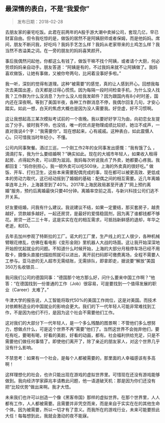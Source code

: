 ## 最深情的表白，不是“我爱你”

> 发布日期：2018-02-28

去朋友家的豪宅吃饭。此君在前两年的A股手游大潮中卖掉公司，套现几亿，早已财富自由。但令我吃惊的是，做饭的居然不是阿姨厨师或者保姆，而是他妈妈。席间，朋友不断问我，好吃吗？我妈手艺怎么样？我妈从老家带来的土鸡怎么样？我当然不吝溢美之词。在一旁的朋友的妈妈喜笑颜开。

事后我偶然问起他，你都这么有钱了，做饭干嘛不找个阿姨，或者请个大厨，何必劳烦妈妈亲自动手。朋友答道：“阿姨是有的，不过我妈来就不让阿姨做了。我妈喜欢做饭，让她有事做，又被你夸两句，比闲着没事好多啦。”

我一听，深刻的觉得有道理。这种“被需要”的感觉，真的让人感到开心。回想我每次去美国出差，白天都是过得心慌慌。因为每隔一段时间检查手机，为什么没人找我？工作群为什么没消息？为什么没人给我发邮件？因为跟国内有8小时时差，国内还在深夜啊。等到了美国半夜，各种工作群消息不停，我偶尔回复几句，才安心踏实。如此一想，白天的焦虑大概也是因为没人需要我。好空虚，好不习惯啊。

这让我想起高三某次模拟考试前的一个夜晚。我以要好好学习为由，向初恋女友提出了分手。彼时我不帅，也没钱，唯一的优点是物理成绩比较好。她泣不成声，一直对我说4个字：“我需要你”。现在想起来，心有戚戚。这种表白，如此震慑人心。只可惜我当时年纪小，不懂。

公司内同事聚餐。酒过三巡，一个刚工作2年的女同事发出感慨：“我有饿了么 ，滴滴打车，我为什么要结婚啊？”确实如此。现在的大城市年轻人，如果收入租得起房、点得起外卖，可以颇为滋润。我妈每次听说我点了外卖，她都要心疼我。我都回复：“妈你别担心，我一顿外卖可以吃500块，上海的外卖真的很好吃。” 做饭、开车、打扫卫生，这些本来需要配偶完成的事，现在都可以被更高效、更低成本的劳动力取代，这已经动摇到了婚姻的基础：配偶之间的相互需要。近几年离婚率连年上升，上海甚至到了40%。2017年上海民政局甚至开通了“网上预约离婚”服务，预约后离婚最快只要40分钟。离婚率空前之高，与新兴科技公司们逃不开关系。

好友要结婚，问我有什么建议。我说建议不结，如果一定要结，那买套房子，越贵越好，贷款越多越好。一起还房贷，是最好的爱情稳固剂，因为离了谁都钱都不够花。房贷一还二三十年，这是实实在在的相互需求，可抵挡新鲜感的退却，年华之老逝，和ED。

去年去加州参观了特斯拉的工厂。诺大的工厂里，生产线上的工人很少，各种机械臂眼花缭乱，仿佛在看电影《变形金刚》里机器人大战的场面。这让我开始深深地开始担忧起就业的问题。不知道什么时候开始，上海的大部分月租停车场已经不用取卡，摄像头直接扫描拍照就可以进出，离开前扫码即可缴费离场，全程不需要人工参与。亚马逊的无人超市无需结账，无需排队，即拿即走，据说要“解放”美国350万名收银员...

我问我们公司的德国同事：“德国那个地方那么好，问什么要来中国工作啊？”他答：“在德国找到一份普通的工作（Job）很容易，可是要找到一个值得发展的职业（Career）太难了。”

牛津大学的报告说，人工智能将取代50%的美国工作岗位，这是对美国。而技术对依赖制造业的中国就业的影响会更大。我们的下一代年轻人可能非常难找到工作，不是因为他们不行，是因为这个社会不需要他们工作。

这对我们的大部分下一代年轻人，是一个多么残酷的图景啊：不管他们多么想努力，想做点什么，可是这个世界不再“需要”他们了。当然这世界不会抛弃他们，要吃有吃，要喝有喝，好看的美剧，好看的动画，都有。社会福利供给充足，只是不需要他们做任何事情了。即使他们离开了，除了亲近的朋友家人，对这个世界几乎没有什么影响。

不禁思考：如果有一个社会，是每个人都被需要的，那里面的人幸福感该有多高啊！

这样理想化的社会，也许只能出现在游戏的虚拟世界里。可惜现在还没有游戏能够做到。我向经济学家薛兆丰请教此问题，他一语道破天机：那是因为你们还没有把“比较优势”做出来啊。我才大悟。

未来我们也许可以创造一个像《黑客帝国》那样的虚拟世界。在那个世界里，人人都有工作，人人都被需要。且需要并非凭空而来，而是来自于实实在在的其他生命个体。因为被需要，所以一切才有了意义。而我所在的游戏行业，未来可能要担此大任！每每想到此，我就会激动的夜不能寐。
